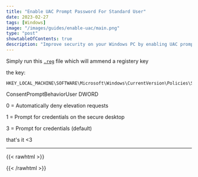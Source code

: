 ```yaml
---
title: "Enable UAC Prompt Password For Standard User"
date: 2023-02-27
tags: [Windows]
image: "/images/guides/enable-uac/main.png"
type: "post"
showtableOfContents: true
description: "Improve security on your Windows PC by enabling UAC prompt password for standard users. Follow our guide for step-by-step instructions to enhance your system's security."
---
```


Simply run this [`.reg`](/images/guides/enable-uac/Standard_users_UAC_Prompt_for_credentials.reg) file which will ammend a registery key

the key: 
```
HKEY_LOCAL_MACHINE\SOFTWARE\Microsoft\Windows\CurrentVersion\Policies\System
```

ConsentPromptBehaviorUser DWORD

0 = Automatically deny elevation requests

1 = Prompt for credentials on the secure desktop

3 = Prompt for credentials (default)

that's it <3

----

{{< rawhtml >}} 
<script src="https://utteranc.es/client.js"
        repo="mansoorbarri/website"
        issue-term="title"
        theme="github-dark"
        crossorigin="anonymous"
        async>
</script>
{{< /rawhtml >}}